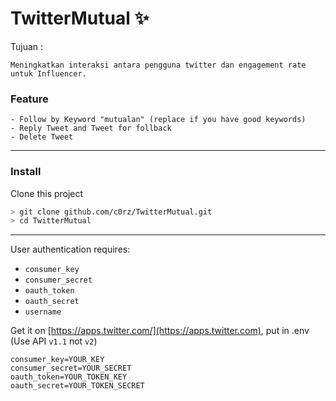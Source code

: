 # TwitterMutual :sparkles:

Tujuan :
```
Meningkatkan interaksi antara pengguna twitter dan engagement rate untuk Influencer.
```

### Feature
```
- Follow by Keyword "mutualan" (replace if you have good keywords)
- Reply Tweet and Tweet for follback
- Delete Tweet
```

---
### Install
Clone this project
```bash
> git clone github.com/c0rz/TwitterMutual.git
> cd TwitterMutual
```
---
User authentication requires:
- `consumer_key`
- `consumer_secret`
- `oauth_token`
- `oauth_secret`
- `username`

Get it on [https://apps.twitter.com/](https://apps.twitter.com), put in .env (Use API `v1.1` not `v2`)
```
consumer_key=YOUR_KEY
consumer_secret=YOUR_SECRET
oauth_token=YOUR_TOKEN_KEY
oauth_secret=YOUR_TOKEN_SECRET
```
